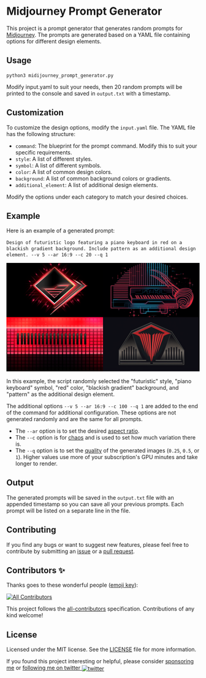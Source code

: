 # Midjourney Prompt Generator

This project is a prompt generator that generates random prompts for [Midjourney](https://midjourney.com). The prompts are generated based on a YAML file containing options for different design elements.

## Usage
```
python3 midijourney_prompt_generator.py
```
Modify input.yaml to suit your needs, then 20 random prompts will be printed to the console and saved in `output.txt` with a timestamp.

## Customization

To customize the design options, modify the `input.yaml` file. The YAML file has the following structure:

- `command`: The blueprint for the prompt command. Modify this to suit your specific requirements.
- `style`: A list of different styles.
- `symbol`: A list of different symbols.
- `color`: A list of common design colors.
- `background`: A list of common background colors or gradients.
- `additional_element`: A list of additional design elements.

Modify the options under each category to match your desired choices.

## Example

Here is an example of a generated prompt:

```
Design of futuristic logo featuring a piano keyboard in red on a blackish gradient background. Include pattern as an additional design element. --v 5 --ar 16:9 --c 20 --q 1
```
[![Example Prompt](./example.png)](./example.png)

In this example, the script randomly selected the "futuristic" style, "piano keyboard" symbol, "red" color, "blackish gradient" background, and "pattern" as the additional design element.

The additional options `--v 5 --ar 16:9 --c 100 --q 1` are added to the end of the command for additional configuration. These options are not generated randomly and are the same for all prompts. 
- The `--ar` option is to set the desired [aspect ratio](https://docs.midjourney.com/docs/aspect-ratios).
- The `--c` option is for [chaos](https://docs.midjourney.com/docs/chaos) and is used to set how much variation there is. 
- The `--q` option is to set the [quality](https://docs.midjourney.com/docs/quality) of the generated images (`0.25`, `0.5`, or `1`). Higher values use more of your subscription's GPU minutes and take longer to render.

## Output

The generated prompts will be saved in the `output.txt` file with an appended timestamp so you can save all your previous prompts. Each prompt will be listed on a separate line in the file.


## Contributing

If you find any bugs or want to suggest new features, please feel free to contribute by submitting an [issue](https://github.com/itsbrex/issues) or a [pull request](https://github.com/ableton-logo-prompt-project/pulls).

## Contributors ✨
Thanks goes to these wonderful people ([emoji key](https://github.com/all-contributors/all-contributors#emoji-key)):

<!-- ALL-CONTRIBUTORS-BADGE:START - Do not remove or modify this section -->
[![All Contributors](https://img.shields.io/github/all-contributors/itsbrex/itsbrex?color=ee8449&style=flat-square)](#Contributing)

<!-- ALL-CONTRIBUTORS-BADGE:END -->

<!-- ALL-CONTRIBUTORS-LIST:START - Do not remove or modify this section -->
<!-- prettier-ignore-start -->
<!-- markdownlint-disable -->

<!-- markdownlint-restore -->
<!-- prettier-ignore-end -->

<!-- ALL-CONTRIBUTORS-LIST:END -->
This project follows the [all-contributors](https://allcontributors.org/) specification. Contributions of any kind welcome!

## License

Licensed under the MIT license. See the [LICENSE](./LICENSE) file for more information.

If you found this project interesting or helpful, please consider [sponsoring me](https://github.com/sponsors/itsbrex) or <a href="https://twitter.com/itsbrex">following me on twitter <img src="https://storage.googleapis.com/saasify-assets/twitter-logo.svg" alt="twitter" height="24px" align="center"></a>
